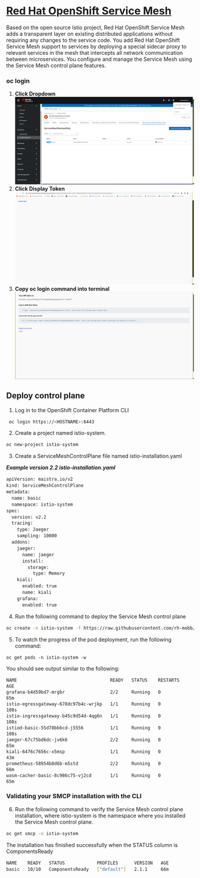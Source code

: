 # [Red Hat OpenShift Service Mesh](https://docs.openshift.com/container-platform/4.11/service_mesh/v1x/ossm-architecture.html)

Based on the open source Istio project, Red Hat OpenShift Service Mesh adds a transparent layer on existing distributed applications without requiring any changes to the service code. You add Red Hat OpenShift Service Mesh support to services by deploying a special sidecar proxy to relevant services in the mesh that intercepts all network communication between microservices. You configure and manage the Service Mesh using the Service Mesh control plane features.

### oc login

1. **Click Dropdown**
![Azure Portal Cloud Shell](../assets/images/click-kubeadmin-dropdown.PNG)
1. **Click Display Token**
![Azure Portal Cloud Shell](../assets/images/console-click-display-token.PNG)
1. **Copy oc login command into terminal**
![Azure Portal Cloud Shell](../assets/images/cp-oclogin-to-cli.PNG)

## Deploy control plane

1. Log in to the OpenShift Container Platform CLI

```bash
 oc login https://<HOSTNAME>:6443
```

2. Create a project named istio-system.

```bash
oc new-project istio-system
```
3. Create a ServiceMeshControlPlane file named istio-installation.yaml

  ***Example version 2.2 istio-installation.yaml***
```bash
apiVersion: maistra.io/v2
kind: ServiceMeshControlPlane
metadata:
  name: basic
  namespace: istio-system
spec:
  version: v2.2
  tracing:
    type: Jaeger
    sampling: 10000
  addons:
    jaeger:
      name: jaeger
      install:
        storage:
          type: Memory
    kiali:
      enabled: true
      name: kiali
    grafana:
      enabled: true
```
4. Run the following command to deploy the Service Mesh control plane

```bash
oc create -n istio-system -f https://raw.githubusercontent.com/rh-mobb/aro-hackathon-content/main/aro-content/assets/istio_installation.yaml
```
5. To watch the progress of the pod deployment, run the following command:

```
oc get pods -n istio-system -w

```
You should see output similar to the following:
```
NAME                                   READY   STATUS    RESTARTS   AGE
grafana-b4d59bd7-mrgbr                 2/2     Running   0          65m
istio-egressgateway-678dc97b4c-wrjkp   1/1     Running   0          108s
istio-ingressgateway-b45c9d54d-4qg6n   1/1     Running   0          108s
istiod-basic-55d78bbbcd-j5556          1/1     Running   0          108s
jaeger-67c75bd6dc-jv6k6                2/2     Running   0          65m
kiali-6476c7656c-x5msp                 1/1     Running   0          43m
prometheus-58954b8d6b-m5std            2/2     Running   0          66m
wasm-cacher-basic-8c986c75-vj2cd       1/1     Running   0          65m
```

### Validating your SMCP installation with the CLI
  
6. Run the following command to verify the Service Mesh control plane installation, where istio-system is the namespace where you installed the Service Mesh control plane.
  
```bash
oc get smcp -n istio-system
```

The installation has finished successfully when the STATUS column is ComponentsReady

```bash
NAME    READY   STATUS            PROFILES      VERSION   AGE
basic   10/10   ComponentsReady   ["default"]   2.1.1     66m  
```
